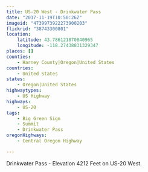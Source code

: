 ```yaml
---
title: US-20 West - Drinkwater Pass
date: "2017-11-19T10:50:26Z"
imageid: "4739973922273900203"
flickrid: "38743300801"
location:
    latitude: 43.786121870840965
    longitude: -118.27438831329347
places: []
counties:
    - Harney County|Oregon|United States
countries:
    - United States
states:
    - Oregon|United States
highwaytypes:
    - US Highway
highways:
    - US-20
tags:
    - Big Green Sign
    - Summit
    - Drinkwater Pass
oregonHighways:
    - Central Oregon Highway

---
```

Drinkwater Pass - Elevation 4212 Feet on US-20 West.